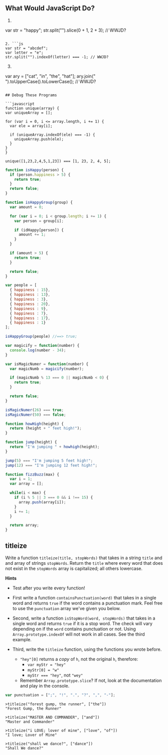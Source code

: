 ## What Would JavaScript Do?
1. ```js
  var str = "happy";
  str.split("").slice(0 + 1, 2 + 3); // WWJD?
  ```

2. ```js
  var str = "abcdef";
  var letter = "e";
  str.split("").indexOf(letter) === -1; // WWJD?
  ```

3. ```js
  var ary = ["cat", "in", "the", "hat"];
  ary.join(" ").toUpperCase().toLowerCase(); // WWJD?
  ```

## Debug These Programs

```javascript
function unique(array) {
  var uniqueArray = [];

  for (var i = 0, i <= array.length, i += 1) {
    var ele = array[i];

    if (uniqueArray.indexOf(ele) === -1) {
      uniqueArray.push(ele);
    }
  }
}

unique([1,23,2,4,5,1,23]) === [1, 23, 2, 4, 5];
```

```javascript
function isHappy(person) {
  if (person.happiness > 5) {
    return true;
  }
  return false;
}

function isHappyGroup(group) {
  var amount = 0;

  for (var i = 0; i < group.length; i += 1) {
    var person = group[i];

    if (idHappy[person]) {
      amount += 1;
    }
  }

  if (amount > 5) {
    return true;
  }

  return false;
}

var people = [
  { happiness : 15},
  { happiness : 13},
  { happiness : 3},
  { happiness : 20},
  { happiness : 9},
  { happiness : 7},
  { happiness : 17},
  { happiness : 1}
];

isHappyGroup(people) //==> true;
```

```javascript
var magicify = function(number) {
  console.log(number - 34);
}

var isMagicNumer = function(number) {
  var magicNumb = magicify(number);

  if (magicNumb % 13 === 0 || magicNumb < 0) {
    return true;
  }

  return false;
}

isMagicNumer(26) === true;
isMagicNumer(50) === false;
```

```javascript
function howHigh(height) {
  return (height + " feet high!");
}

function jump(height) {
  return "I'm jumping " + howhigh(height);
}

jump(5) === "I'm jumping 5 feet high!";
jump(12) === "I'm jumping 12 feet high!";
```

```javascript
function fizzBuzz(max) {
  var i = 1;
  var array = [];

  while(i < max) {
    if (i % 5 || 3 === 0 && i !== 15) {
      array.push(array[i]);
    }
    i += 1;
  }

  return array;
}
```

## titleize

Write a function `titleize(title, stopWords)` that takes in a string `title`
and and array of strings `stopWords`. Return the `title` where every word that
does not exist in the `stopWords` array is capitalized; all others lowercase.

**Hints**
* Test after you write every function!

* First write a function `containsPunctuation(word)` that takes in a single word
and returns `true` if the word contains a punctuation mark. Feel free to use the
`punctuation` array we've given you below.

* Second, write a function `isStopWord(word, stopWords)` that takes in a single
word and returns `true` if it is a stop word. The check will vary depending on
if the `word` contains punctuation or not. Using `Array.prototype.indexOf` will
not work in all cases. See the third example.

* Third, write the `titleize` function, using the functions you wrote before.
  - `"hey"[0]` returns a *copy* of `h`, not the original `h`, therefore:
    * `var myStr = "hey"`
    * `myStr[0] = "w"`
    * `myStr === "hey"`, not `"wey"`
  - Remember `Array.prototype.slice`? If not, look at the documentation and play
  in the console.

```javascript
var punctuation = [";", "!", ".", "?", ",", "-"];
```

```
>titleize("forest gump, the runner", ["the"])
"Forest Gump, the Runner"

>titleize("MASTER AND COMMANDER", ["and"])
"Master and Commander"

>titleize("i LOVE; lover of mine", ["love", "of"])
"I love; Lover of Mine"

>titleize("shall we dance?", ["dance"])
"Shall We dance?"
```
